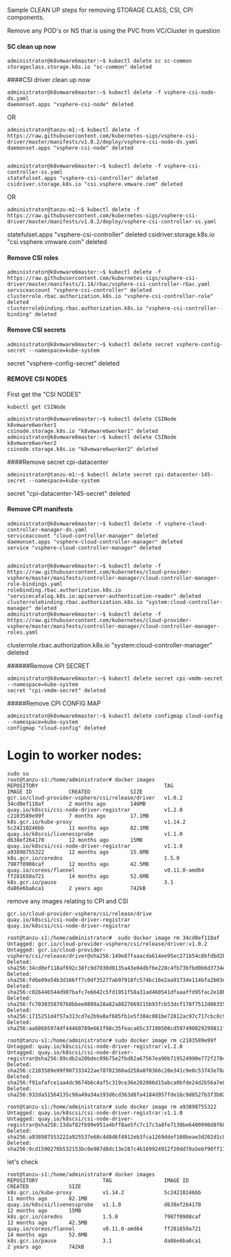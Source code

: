 Sample CLEAN UP steps for removing STORAGE CLASS, CSI, CPI components.



Remove any POD's or NS that is using the PVC from VC/Cluster in question

#### SC clean up now

    administrator@k8vmware6master:~$ kubectl delete sc sc-common
    storageclass.storage.k8s.io "sc-common" deleted

####CSI driver clean up now

    administrator@k8vmware6master:~$ kubectl delete -f vsphere-csi-node-ds.yaml
    daemonset.apps "vsphere-csi-node" deleted
OR  
   
    administrator@tanzu-m1:~$ kubectl delete -f https://raw.githubusercontent.com/kubernetes-sigs/vsphere-csi-driver/master/manifests/v1.0.2/deploy/vsphere-csi-node-ds.yaml
    daemonset.apps "vsphere-csi-node" deleted


    administrator@k8vmware6master:~$ kubectl delete -f vsphere-csi-controller-ss.yaml
    statefulset.apps "vsphere-csi-controller" deleted
    csidriver.storage.k8s.io "csi.vsphere.vmware.com" deleted
OR
  
    administrator@tanzu-m1:~$ kubectl delete -f https://raw.githubusercontent.com/kubernetes-sigs/vsphere-csi-driver/master/manifests/v1.0.2/deploy/vsphere-csi-controller-ss.yaml
statefulset.apps "vsphere-csi-controller" deleted
csidriver.storage.k8s.io "csi.vsphere.vmware.com" deleted


#### Remove CSI roles

    administrator@k8vmware6master:~$ kubectl delete -f https://raw.githubusercontent.com/kubernetes-sigs/vsphere-csi-driver/master/manifests/1.14/rbac/vsphere-csi-controller-rbac.yaml
    serviceaccount "vsphere-csi-controller" deleted
    clusterrole.rbac.authorization.k8s.io "vsphere-csi-controller-role" deleted
    clusterrolebinding.rbac.authorization.k8s.io "vsphere-csi-controller-binding" deleted

#### Remove CSI secrets

    administrator@k8vmware6master:~$ kubectl delete secret vsphere-config-secret --namespace=kube-system
  secret "vsphere-config-secret" deleted

#### REMOVE CSI NODES

First get the "CSI NODES"

    kubectl get CSINode

    administrator@k8vmware6master:~$ kubectl delete CSINode k8vmware6worker1
    csinode.storage.k8s.io "k8vmware6worker1" deleted
    administrator@k8vmware6master:~$ kubectl delete CSINode k8vmware6worker2
    csinode.storage.k8s.io "k8vmware6worker2" deleted

####Remove secret cpi-datacenter
 
    administrator@tanzu-m1:~$ kubectl delete secret cpi-datacenter-145-secret --namespace=kube-system
secret "cpi-datacenter-145-secret" deleted

 
#### Remove CPI manifests

    administrator@k8vmware6master:~$ kubectl delete -f vsphere-cloud-controller-manager-ds.yaml
    serviceaccount "cloud-controller-manager" deleted
    daemonset.apps "vsphere-cloud-controller-manager" deleted
    service "vsphere-cloud-controller-manager" deleted


    administrator@k8vmware6master:~$ kubectl delete -f https://raw.githubusercontent.com/kubernetes/cloud-provider-    vsphere/master/manifests/controller-manager/cloud-controller-manager-role-bindings.yaml
    rolebinding.rbac.authorization.k8s.io "servicecatalog.k8s.io:apiserver-authentication-reader" deleted
    clusterrolebinding.rbac.authorization.k8s.io "system:cloud-controller-manager" deleted
    administrator@k8vmware6master:~$ kubectl delete -f https://raw.githubusercontent.com/kubernetes/cloud-provider-    vsphere/master/manifests/controller-manager/cloud-controller-manager-roles.yaml
clusterrole.rbac.authorization.k8s.io "system:cloud-controller-manager" deleted


######Remove CPI SECRET

    administrator@k8vmware6master:~$ kubectl delete secret cpi-vmdm-secret --namespace=kube-system
    secret "cpi-vmdm-secret" deleted

#####Remove CPI CONFIG MAP

    administrator@k8vmware6master:~$ kubectl delete configmap cloud-config --namespace=kube-system
    configmap "cloud-config" deleted

# Login to worker nodes:
    sudo su
    root@tanzu-s1:/home/administrator# docker images
    REPOSITORY                                         TAG                 IMAGE ID            CREATED             SIZE
    gcr.io/cloud-provider-vsphere/csi/release/driver   v1.0.2              34cd0ef118af        2 months ago        146MB
    quay.io/k8scsi/csi-node-driver-registrar           v1.2.0              c2103589e99f        7 months ago        17.1MB
    k8s.gcr.io/kube-proxy                              v1.14.2             5c24210246bb        11 months ago       82.1MB
    quay.io/k8scsi/livenessprobe                       v1.1.0              d638ef264170        12 months ago       15MB
    quay.io/k8scsi/csi-node-driver-registrar           v1.1.0              a93898755322        12 months ago       15.8MB
    k8s.gcr.io/coredns                                 1.5.0               7987f0908caf        12 months ago       42.5MB
    quay.io/coreos/flannel                             v0.11.0-amd64       ff281650a721        14 months ago       52.6MB
    k8s.gcr.io/pause                                   3.1                 da86e6ba6ca1        2 years ago         742kB



remove any images relating to CPI and CSI

    gcr.io/cloud-provider-vsphere/csi/release/drive 
    quay.io/k8scsi/csi-node-driver-registrar  
    quay.io/k8scsi/csi-node-driver-registrar 

    root@tanzu-s1:/home/administrator#  sudo docker image rm 34cd0ef118af
    Untagged: gcr.io/cloud-provider-vsphere/csi/release/driver:v1.0.2
    Untagged: gcr.io/cloud-provider-vsphere/csi/release/driver@sha256:149e87faaacda614ee95ec271b54c8bfdbd2bf5825abc12d45c654036b798229
    Deleted: sha256:34cd0ef118af692c38fc9d7030d0135a43e04dbf6e228c4fb73bfbd0b6d3734e
    Deleted: sha256:fd6e09a54b3d166ff7c0df35277ab97918fc574bc16e2aa91734e114bfa2b03e
    Deleted: sha256:c026446544d907bafc7e6642c5fd1951f58a31ad460541dfaaaffd95fac2e18b
    Deleted: sha256:fc703035870768bbee0899a28a82a8827669215b93fcb53dcf170f7512d06355
    Deleted: sha256:1715251d4f57a313cd7e2b9a8af685fb1e5f384c001be72812ac97c717cbc8c9
    Deleted: sha256:aa686b5974df44460789e661f98c35feaca65c37190508cd597490029299811f
    
    root@tanzu-s1:/home/administrator# sudo docker image rm c2103589e99f
    Untagged: quay.io/k8scsi/csi-node-driver-registrar:v1.2.0
    Untagged: quay.io/k8scsi/csi-node-driver-registrar@sha256:89cdb2a20bdec89b75e2fbd82a67567ea90b719524990e772f2704b19757188d
    Deleted: sha256:c2103589e99f907333422ae78702360ad258a8f0366c20e341c9e0c53743e78a
    Deleted: sha256:f91afafce1aa4dc9674b6c4af5c319ce36e202086d15abca0bfde24d2b56a7e8
    Deleted: sha256:932da51564135c98a49a34a193d6cd363d8fa4184d957fde16c9d8527b3f3b02
    
    root@tanzu-s1:/home/administrator# sudo docker image rm a93898755322
    Untagged: quay.io/k8scsi/csi-node-driver-registrar:v1.1.0
    Untagged: quay.io/k8scsi/csi-node-driver-registrar@sha256:13daf82fb99e951a4bff8ae5fc7c17c3a8fe7130be6400990d8f6076c32d4599
    Deleted: sha256:a938987553222a925537e68c4d8d6f4912eb3fca1269ddef160beae3d202d1c8
    Deleted: sha256:9cd1590270b532153bc0e987d8dc13e287c4b169924912f20dd79a5e6f90ff17

let's check

    root@tanzu-s1:/home/administrator# docker images
    REPOSITORY                     TAG                 IMAGE ID            CREATED             SIZE
    k8s.gcr.io/kube-proxy          v1.14.2             5c24210246bb        11 months ago       82.1MB
    quay.io/k8scsi/livenessprobe   v1.1.0              d638ef264170        12 months ago       15MB
    k8s.gcr.io/coredns             1.5.0               7987f0908caf        12 months ago       42.5MB
    quay.io/coreos/flannel         v0.11.0-amd64       ff281650a721        14 months ago       52.6MB
    k8s.gcr.io/pause               3.1                 da86e6ba6ca1        2 years ago         742kB
